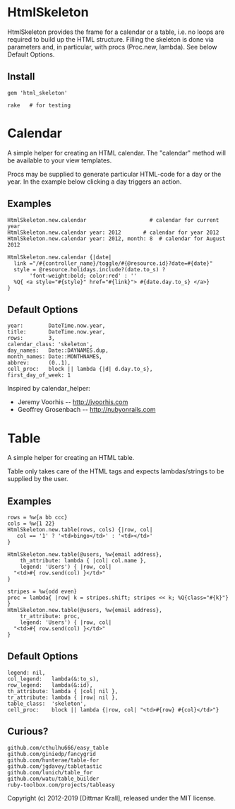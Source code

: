 HtmlSkeleton
============

HtmlSkeleton provides the frame for a calendar or a table,
i.e. no loops are required to build up the HTML structure.
Filling the skeleton is done via parameters and, in particular,
with procs (Proc.new, lambda).
See below Default Options.

Install
-------

    gem 'html_skeleton'

    rake   # for testing


Calendar
========

A simple helper for creating an HTML calendar.
The "calendar" method will be available to your view templates.

Procs may be supplied to generate
particular HTML-code for a day or the year.
In the example below clicking a day triggers an action.

Examples
--------
    HtmlSkeleton.new.calendar                    # calendar for current year
    HtmlSkeleton.new.calendar year: 2012       # calendar for year 2012
    HtmlSkeleton.new.calendar year: 2012, month: 8  # calendar for August 2012

    HtmlSkeleton.new.calendar {|date|
      link ="/#{controller_name}/toggle/#{@resource.id}?date=#{date}"
      style = @resource.holidays.include?(date.to_s) ?
	       'font-weight:bold; color:red' : ''
      %Q{ <a style="#{style}" href="#{link}"> #{date.day.to_s} </a>}
    }

Default Options
---------------
    year:        DateTime.now.year,
    title:       DateTime.now.year,
    rows:        3,
    calendar_class: 'skeleton',
    day_names:   Date::DAYNAMES.dup,
    month_names: Date::MONTHNAMES,
    abbrev:      (0..1),
    cell_proc:   block || lambda {|d| d.day.to_s},
    first_day_of_week: 1


Inspired by calendar_helper:

* Jeremy Voorhis -- http://jvoorhis.com
* Geoffrey Grosenbach -- http://nubyonrails.com


Table
=====

A simple helper for creating an HTML table.

Table only takes care of the HTML tags and expects lambdas/strings to
be supplied by the user.

Examples
--------
    rows = %w{a bb ccc}
    cols = %w{1 22}
    HtmlSkeleton.new.table(rows, cols) {|row, col|
       col == '1' ? '<td>bingo</td>' : '<td></td>'
    }

    HtmlSkeleton.new.table(@users, %w{email address},
		th_attribute: lambda { |col| col.name },
		legend: 'Users') { |row, col|
      "<td>#{ row.send(col) }</td>"
    }

    stripes = %w{odd even}
    proc = lambda{ |row| k = stripes.shift; stripes << k; %Q{class="#{k}"} }
    HtmlSkeleton.new.table(@users, %w{email address},
		tr_attribute: proc,
		legend: 'Users') { |row, col|
      "<td>#{ row.send(col) }</td>"
    }

Default Options
---------------
    legend: nil,
    col_legend:   lambda(&:to_s),
    row_legend:   lambda(&:id),
    th_attribute: lambda { |col| nil },
    tr_attribute: lambda { |row| nil },
    table_class:  'skeleton',
    cell_proc:    block || lambda {|row, col| "<td>#{row} #{col}</td>"}


Curious?
--------

    github.com/cthulhu666/easy_table
    github.com/giniedp/fancygrid
    github.com/hunterae/table-for
    github.com/jgdavey/tabletastic
    github.com/lunich/table_for
    github.com/watu/table_builder
    ruby-toolbox.com/projects/tableasy

Copyright (c) 2012-2019 [Dittmar Krall], released under the MIT license.
